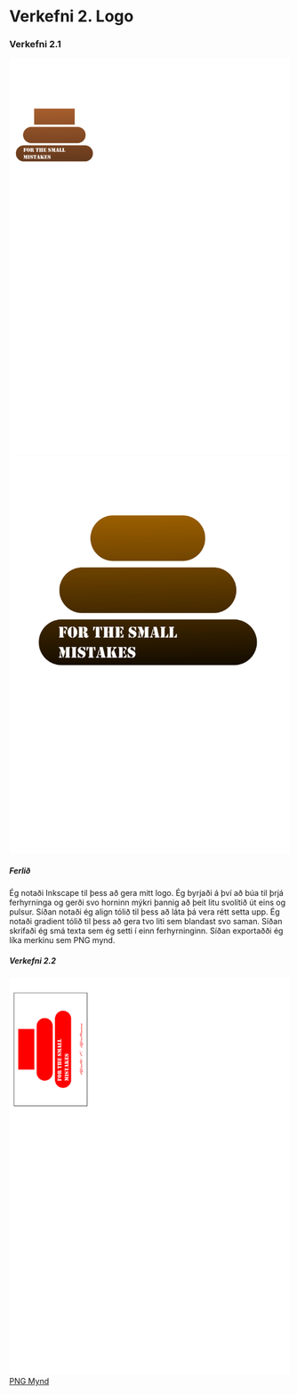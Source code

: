# Verkefni 2. Logo

### Verkefni 2.1

![SVG Mynd](https://raw.githubusercontent.com/ElGuyman/vesm1kt/ca985449ba14e48196998028e7deac068c39c353/verkefni2/coollogo1.svg)
![PNG Mynd](https://github.com/ElGuyman/vesm1kt/blob/main/verkefni2/coollogo.png?raw=true)

##### Ferlið
Ég notaði Inkscape til þess að gera mitt logo. Ég byrjaði á því að búa til þrjá ferhyrninga og gerði svo horninn mýkri þannig að þeit litu svolítið út eins og pulsur. Síðan notaði ég align tólið til þess að láta þá vera rétt setta upp. Ég notaði gradient tólið til þess að gera tvo liti sem blandast svo saman. Síðan skrifaði ég smá texta sem ég setti í einn ferhyrninginn. Síðan exportaðði ég líka merkinu sem PNG mynd.

##### Verkefni 2.2
![SVG Mynd](https://raw.githubusercontent.com/ElGuyman/vesm1kt/80eddfad7db9c59c9782ccad17586dca80640bac/verkefni2/coollogo2.svg)
[PNG Mynd](https://github.com/ElGuyman/vesm1kt/blob/main/verkefni2/coolbusinesscard.png?raw=true)

